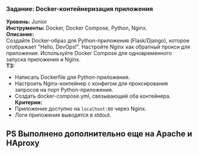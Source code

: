 ### **Задание: Docker-контейнеризация приложения**  
**Уровень:** Junior  
**Инструменты:** Docker, Docker Compose, Python, Nginx.  
**Описание:**  
Создайте Docker-образ для Python-приложения (Flask/Django), которое отображает "Hello, DevOps!". Настройте Nginx как обратный прокси для приложения. Используйте Docker Compose для одновременного запуска приложения и Nginx.  
**ТЗ:**  
- Написать Dockerfile для Python-приложения.  
- Настроить Nginx-контейнер с конфигом для проксирования запросов на порт Python-приложения.  
- Создать docker-compose.yml, связывающий оба контейнера.  
**Критерии:**  
- Приложение доступно на `localhost:80` через Nginx.  
- Логи приложения выводятся в stdout.

## PS Выполнено дополнительно еще на Apache и HAproxy
